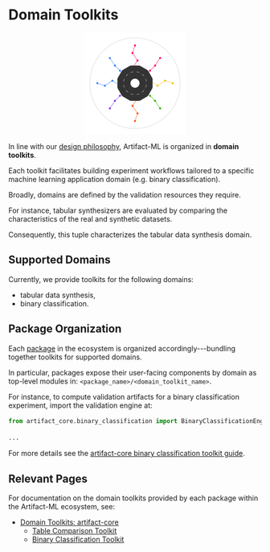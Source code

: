 # Domain Toolkits

<p align="center">
  <img src="../assets/artifact_ml_logo.svg" width="200" alt="Artifact-ML Logo">
</p>

In line with our [design philosophy](design_philosophy.md), Artifact-ML is organized in **domain toolkits**.

Each toolkit facilitates building experiment workflows tailored to a specific machine learning application domain (e.g. binary classification).

Broadly, domains are defined by the validation resources they require.

For instance, tabular synthesizers are evaluated by comparing the characteristics of the real and synthetic datasets.

Consequently, this tuple characterizes the tabular data synthesis domain.

## Supported Domains

Currently, we provide toolkits for the following domains:

- tabular data synthesis,
- binary classification.

## Package Organization

Each [package](packages.md) in the ecosystem is organized accordingly---bundling together toolkits for supported domains.

In particular, packages expose their user-facing components by domain as top-level modules in: `<package_name>/<domain_toolkit_name>`.

For instance, to compute validation artifacts for a binary classification experiment, import the validation engine at:

```python
from artifact_core.binary_classification import BinaryClassificationEngine

...
```
For more details see the [artifact-core binary classification toolkit guide](https://artifact-ml.readthedocs.io/en/latest/artifact-core/domain_toolkits/binary_classification/).

## Relevant Pages

For documentation on the domain toolkits provided by each package within the Artifact-ML ecosystem, see:

- [Domain Toolkits: artifact-core ](https://artifact-ml.readthedocs.io/en/latest/artifact-core/domain_toolkits/)
    - [Table Comparison Toolkit](https://artifact-ml.readthedocs.io/en/latest/artifact-core/domain_toolkits/table_comparison/)
    - [Binary Classification Toolkit](https://artifact-ml.readthedocs.io/en/latest/artifact-core/domain_toolkits/binary_classification/)